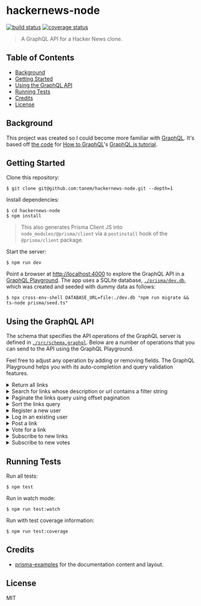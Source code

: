 # hackernews-node

[![build status](https://img.shields.io/travis/tanem/hackernews-node/master.svg?style=flat-square)](https://travis-ci.com/tanem/hackernews-node)
[![coverage status](https://img.shields.io/codecov/c/github/tanem/hackernews-node.svg?style=flat-square)](https://codecov.io/gh/tanem/hackernews-node)

> A GraphQL API for a Hacker News clone.

## Table of Contents

- [Background](#background)
- [Getting Started](#getting-started)
- [Using the GraphQL API](#using-the-graphql-api)
- [Running Tests](#running-tests)
- [Credits](#credits)
- [License](#license)

## Background

This project was created so I could become more familiar with [GraphQL](https://graphql.org/). It's based off [the code](https://github.com/howtographql/graphql-js) for [How to GraphQL](https://www.howtographql.com/)'s [GraphQL.js tutorial](https://www.howtographql.com/graphql-js/0-introduction/).

## Getting Started

Clone this repository:

```
$ git clone git@github.com:tanem/hackernews-node.git --depth=1
```

Install dependencies:

```
$ cd hackernews-node
$ npm install
```

> This also generates Prisma Client JS into `node_modules/@prisma/client` via a `postinstall` hook of the `@prisma/client` package.

Start the server:

```
$ npm run dev
```

Point a browser at [http://localhost:4000](http://localhost:4000) to explore the GraphQL API in a [GraphQL Playground](https://github.com/prisma/graphql-playground). The app uses a SQLite database, [`./prisma/dev.db`](./prisma/dev.db), which was created and seeded with dummy data as follows:

```
$ npx cross-env-shell DATABASE_URL=file:./dev.db "npm run migrate && ts-node prisma/seed.ts"
```

## Using the GraphQL API

The schema that specifies the API operations of the GraphQL server is defined in [`./src/schema.graphql`](./src/schema.graphql). Below are a number of operations that you can send to the API using the GraphQL Playground.

Feel free to adjust any operation by adding or removing fields. The GraphQL Playground helps you with its auto-completion and query validation features.

<details>
<summary>Return all links</summary>
<p>

```graphql
query {
  feed {
    count
    links {
      id
      description
      url
      postedBy {
        id
        name
      }
      votes {
        id
        user {
          id
          name
        }
      }
    }
  }
}
```

</p>
</details>

<details>
<summary>Search for links whose description or url contains a filter string</summary>
<p>

```graphql
query {
  feed(filter: "graphql") {
    count
    links {
      id
      description
      url
      postedBy {
        id
        name
      }
      votes {
        id
        user {
          id
          name
        }
      }
    }
  }
}
```

</p>
</details>

<details>
<summary>Paginate the links query using offset pagination</summary>
<p>

> 📍 The Prisma documentation on offset pagination can be found [here](https://www.prisma.io/docs/reference/tools-and-interfaces/prisma-client/pagination#offset-pagination).

```graphql
query {
  feed(take: 3, skip: 1) {
    count
    links {
      id
      description
      url
      postedBy {
        id
        name
      }
      votes {
        id
        user {
          id
          name
        }
      }
    }
  }
}
```

</p>
</details>

<details>
<summary>Sort the links query</summary>
<p>

> 📍 Links can be sorted by `description`, `url` or `createdAt`.

```graphql
query {
  feed(orderBy: { description: asc }) {
    count
    links {
      id
      description
      url
      postedBy {
        id
        name
      }
      votes {
        id
        user {
          id
          name
        }
      }
    }
  }
}
```

</p>
</details>

<details>
<summary>Register a new user</summary>
<p>

```graphql
mutation {
  signup(name: "Sarah", email: "sarah@prisma.io", password: "graphql") {
    token
  }
}
```

</p>
</details>

<details>
<summary>Log in an existing user</summary>
<p>

```graphql
mutation {
  login(email: "sarah@prisma.io", password: "graphql") {
    token
  }
}
```

</p>
</details>

<details>
<summary>Post a link</summary>
<p>

> 📍 You need to be logged in for this query to work. One way to do this is
> to retrieve an authentication token via a `signup` or `login` mutation, and
> then add it along with the `Bearer`-prefix to the `Authorization` header in
> the bottom-left corner of the GraphQL Playground:
>
> ```json
> {
>   "Authorization": "Bearer __YOUR_TOKEN__"
> }
> ```

```graphql
mutation {
  post(
    url: "https://graphql.org/"
    description: "GraphQL is a query language for your API, and a server-side runtime for executing queries by using a type system you define for your data."
  ) {
    id
  }
}
```

</p>
</details>

<details>
<summary>Vote for a link</summary>
<p>

> 📍 You need to be logged in for this query to work. One way to do this is
> to retrieve an authentication token via a `signup` or `login` mutation, and
> then add it along with the `Bearer`-prefix to the `Authorization` header in
> the bottom-left corner of the GraphQL Playground:
>
> ```json
> {
>   "Authorization": "Bearer __YOUR_TOKEN__"
> }
> ```

> 📍 You need to replace the `__LINK_ID__`-placeholder with an actual `Link` `id`. You can find one using a `feed`-query.

```graphql
mutation {
  vote(linkId: "__LINK_ID__") {
    id
  }
}
```

<p>
</details>

<details>
<summary>Subscribe to new links</summary>
<p>

> 📍 Open two GraphQL Playground tabs, run the subscription in one tab, post a
> link in the other tab, and view the result in the subscription tab in
> real-time.

```graphql
subscription {
  newLink {
    id
    description
    url
    postedBy {
      id
      name
    }
  }
}
```

</p>
</details>

<details>
<summary>Subscribe to new votes</summary>
<p>

> 📍 Open two GraphQL Playground tabs, run the subscription in one tab, post a
> vote in the other tab, and view the result in the subscription tab in
> real-time.

```graphql
subscription {
  newVote {
    id
    link {
      url
      description
    }
    user {
      name
      email
    }
  }
}
```

</p>
</details>

## Running Tests

Run all tests:

```
$ npm test
```

Run in watch mode:

```
$ npm run test:watch
```

Run with test coverage information:

```
$ npm run test:coverage
```

## Credits

- [prisma-examples](https://github.com/prisma/prisma-examples) for the documentation content and layout.

## License

MIT

